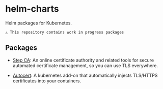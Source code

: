 # helm-charts
Helm packages for Kubernetes.

```text
⚠️ This repository contains work in progress packages
```

## Packages

* [Step CA](./step-ca/README.md): An online certificate authority and related
  tools for secure automated certificate management, so you can use TLS
  everywhere.

* [Autocert](./autocert/REAMDE.md): A kubernetes add-on that automatically
  injects TLS/HTTPS certificates into your containers.

